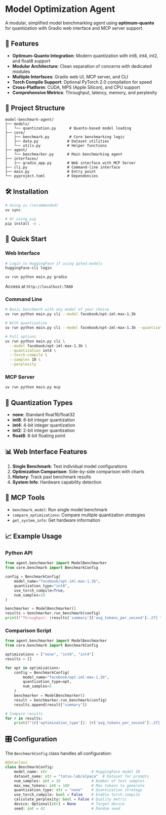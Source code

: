 # Model Optimization Agent

A modular, simplified model benchmarking agent using **optimum-quanto** for quantization with Gradio web interface and MCP server support.

## 🚀 Features

- **Optimum-Quanto Integration**: Modern quantization with int8, int4, int2, and float8 support
- **Modular Architecture**: Clean separation of concerns with dedicated modules
- **Multiple Interfaces**: Gradio web UI, MCP server, and CLI
- **Torch Compile Support**: Optional PyTorch 2.0 compilation for speed
- **Cross-Platform**: CUDA, MPS (Apple Silicon), and CPU support
- **Comprehensive Metrics**: Throughput, latency, memory, and perplexity

## 📁 Project Structure

```
model-benchmark-agent/
├── models/
│   └── quantization.py      # Quanto-based model loading
├── core/
│   ├── benchmark.py         # Core benchmarking logic  
│   ├── data.py             # Dataset utilities
│   └── utils.py            # Helper functions
├── agent/
│   └── benchmarker.py      # Main benchmarking agent
├── interfaces/
│   ├── gradio_app.py       # Web interface with MCP Server
├── cli.py                  # Command-line interface
├── main.py                 # Entry point
└── pyproject.toml          # Dependencies
```

## 🛠 Installation

```bash
# Using uv (recommended)
uv sync

# Or using pip
pip install -e .
```

## 🎯 Quick Start

### Web Interface
```bash
# Login to HuggingFace if using gated models
huggingface-cli login

uv run python main.py gradio
```
Access at `http://localhost:7860`

### Command Line
```bash
# Basic benchmark with any model of your choice
uv run python main.py cli --model facebook/opt-iml-max-1.3b

# With quantization
uv run python main.py cli --model facebook/opt-iml-max-1.3b --quantization int8

# Full options
uv run python main.py cli \
  --model facebook/opt-iml-max-1.3b \
  --quantization int4 \
  --torch-compile \
  --samples 10 \
  --perplexity
```

### MCP Server
```bash
uv run python main.py mcp
```

## 🔧 Quantization Types

- **none**: Standard float16/float32
- **int8**: 8-bit integer quantization  
- **int4**: 4-bit integer quantization
- **int2**: 2-bit integer quantization  
- **float8**: 8-bit floating point

## 📊 Web Interface Features

1. **Single Benchmark**: Test individual model configurations
2. **Optimization Comparison**: Side-by-side comparison with charts
3. **History**: Track past benchmark results
4. **System Info**: Hardware capability detection

## 🔌 MCP Tools

- `benchmark_model`: Run single model benchmark
- `compare_optimizations`: Compare multiple quantization strategies  
- `get_system_info`: Get hardware information

## 📈 Example Usage

### Python API
```python
from agent.benchmarker import ModelBenchmarker
from core.benchmark import BenchmarkConfig

config = BenchmarkConfig(
    model_name="facebook/opt-iml-max-1.3b",
    quantization_type="int8",
    use_torch_compile=True,
    num_samples=10
)

benchmarker = ModelBenchmarker()
results = benchmarker.run_benchmark(config)
print(f"Throughput: {results['summary']['avg_tokens_per_second']:.2f} tok/s")
```

### Comparison Script
```python
from agent.benchmarker import ModelBenchmarker
from core.benchmark import BenchmarkConfig

optimizations = ["none", "int8", "int4"]
results = []

for opt in optimizations:
    config = BenchmarkConfig(
        model_name="facebook/opt-iml-max-1.3b",
        quantization_type=opt,
        num_samples=5
    )
    benchmarker = ModelBenchmarker()
    result = benchmarker.run_benchmark(config)
    results.append(result["summary"])

# Compare results
for r in results:
    print(f"{r['optimization_type']}: {r['avg_tokens_per_second']:.2f} tok/s")
```

## 🎛 Configuration

The `BenchmarkConfig` class handles all configuration:

```python
@dataclass
class BenchmarkConfig:
    model_name: str                    # HuggingFace model ID
    dataset_name: str = "tatsu-lab/alpaca"  # Dataset for prompts
    num_samples: int = 20              # Number of test samples
    max_new_tokens: int = 100          # Max tokens to generate
    quantization_type: str = "none"    # Quantization strategy
    use_torch_compile: bool = False    # Enable torch.compile
    calculate_perplexity: bool = False # Quality metric
    device: Optional[str] = None       # Target device
    seed: int = 42                     # Random seed
```
